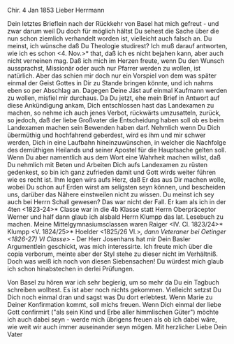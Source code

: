  Chir. 4 Jan 1853
Lieber Herrmann

Dein letztes Brieflein nach der Rückkehr von Basel hat mich gefreut - und zwar darum weil Du doch für möglich hältst Du sehest die Sache über die nun schon ziemlich verhandelt worden ist, vielleicht auch falsch an. Du meinst, ich wünsche daß Du Theologie studirest? Ich muß darauf antworten, wie ich es schon <4. Nov.>* that, daß ich es nicht bejahen kann, aber auch nicht verneinen mag. Daß ich mich im Herzen freute, wenn Du den Wunsch aussprachst, Missionär oder auch nur Pfarrer werden zu wollen, ist natürlich. Aber das schien mir doch nur ein Vorspiel von dem was später einmal der Geist Gottes in Dir zu Stande bringen könnte, und ich nahms eben so per Abschlag an. Dagegen Deine Jäst auf einmal Kaufmann werden zu wollen, misfiel mir durchaus. Da Du jetzt, ehe mein Brief in Antwort auf diese Ankündigung ankam, Dich entschlossen hast das Landexamen zu machen, so nehme ich auch jenes Verbot, rückwärts umzusatteln, zurück, so jedoch, daß der liebe Großvater die Entscheidung haben soll ob es beim Landexamen machen sein Bewenden haben darf. Nehmlich wenn Du Dich übermüthig und hochfahrend geberdest, wird es ihm und mir schwer werden, Dich in eine Laufbahn hineinzuwünschen, in welcher die Nachfolge des demüthigen Heilands und seiner Apostel für die Hauptsache gelten soll. Wenn Du aber namentlich aus dem Wort eine Wahrheit machen willst, daß Du nehmlich mit Beten und Arbeiten Dich aufs Landexamen zu rüsten gedenkest, so bin ich ganz zufrieden damit und Gott wirds weiter führen wie es recht ist. Ihm legen wirs aufs Herz, daß Er das aus Dir machen wolle, wobei Du schon auf Erden wirst am seligsten seyn können, und bescheiden uns, darüber das Nähere einstweilen nicht zu wissen. 
Du meinst ich sey auch bei Herrn Schall gewesen? Das war nicht der Fall. Er kam als ich in der 4ten <1823-24>* Classe war in die 4b Klasse statt Herrn Oberpräceptor Werner und half dann glaub ich alsbald Herrn Klumpp das lat. Lesebuch zu machen. Meine Mittelgymnasiumsclassen waren Raiger <IV. Cl. 1823/24>* Klumpp <V. 1824/25>* Hoelder <1825/26 VI.>*, dann Veteraner bei Oetinger <1826-27) VI Classe>* - Der Herr Josenhans hat mir Dein Basler Argumentlein geschickt, was mich interessirte. Ich freute mich über die copia verborum, meinte aber der Styl stehe zu dieser nicht im Verhältniß. Doch was weiß ich noch von diesen Siebensachen! Du würdest mich glaub ich schon hinabstechen in derlei Prüfungen.

Von Basel zu hören war ich sehr begierig, um so mehr da Du ein Tagbuch schreiben wolltest. Es ist aber noch nichts gekommen. Vielleicht setzst Du Dich noch einmal dran und sagst was Du dort erlebtest. Wenn Marie zu Deiner Konfirmation kommt, soll michs freuen. Wenn Dich einmal der liebe Gott confirmirt ("als sein Kind und Erbe aller himmlischen Güter") möchte ich auch dabei seyn - werde mich übrigens freuen als ob ich dabei wäre, wie weit wir auch immer auseinander seyn mögen.
 Mit herzlicher Liebe
 Dein Vater

